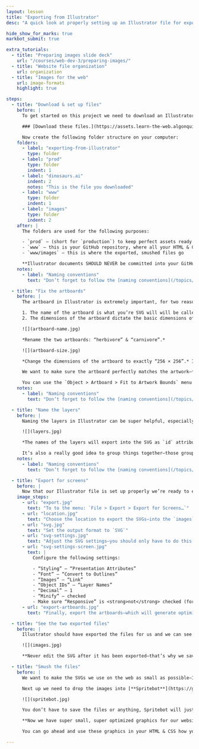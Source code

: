 ```yaml
---
layout: lesson
title: "Exporting from Illustrator"
desc: "A quick look at properly setting up an Illustrator file for exporting to SVG."

hide_show_for_marks: true
markbot_submit: true

extra_tutorials:
  - title: "Preparing images slide deck"
    url: "/courses/web-dev-3/preparing-images/"
  - title: "Website file organization"
    url: organization
  - title: "Images for the web"
    url: image-formats
    highlight: true

steps:
  - title: "Download & set up files"
    before: |
      To get started on this project we need to download an Illustrator file that we can manipulate & export.

      ### [Download these files.](https://assets.learn-the-web.algonquindesign.ca/web-dev-3/exporting-from-illustrator-download.zip)

      Now create the following folder structure on your computer:
    folders:
      - label: "exporting-from-illustrator"
        type: folder
      - label: "prod"
        type: folder
        indent: 1
      - label: "dinosaurs.ai"
        indent: 2
        notes: "This is the file you downloaded"
      - label: "www"
        type: folder
        indent: 1
      - label: "images"
        type: folder
        indent: 2
    after: |
      The folders are used for the following purposes:

      - `prod` — (short for `production`) to keep perfect assets ready for exporting, in case they need to be changed
      - `www` — this is your GitHub repository, where all your HTML & CSS files are (we’re not using GitHub right now)
      - `www/images` — this is where the exported, smushed files go

      **Illustrator documents SHOULD NEVER be committed into your GitHub repository.**
    notes:
      - label: "Naming conventions"
        text: "Don’t forget to follow the [naming conventions](/topics/naming-paths-cheat-sheet/#naming-conventions)."

  - title: "Fix the artboards"
    before: |
      The artboard in Illustrator is extremely important, for two reasons:

      1. The name of the artboard is what you’re SVG will will be called
      2. The dimensions of the artboard dictate the basic dimensions of the SVG artwork

      ![](artboard-name.jpg)

      *Rename the two artboards: “herbivore” & “carnivore”.*

      ![](artboard-size.jpg)

      *Change the dimensions of the artboard to exactly “256 × 256”.* I like to use `256` as a good starting size for SVG artboards.

      We want to make sure the artboard perfectly matches the artwork—**if there extra spaces around the artboard, those will cause the SVG to look funny.**

      You can use the `Object > Artboard > Fit to Artwork Bounds` menu option to make it faster—but sometimes I don’t like the artwork touching the sides of the artboard.
    notes:
      - label: "Naming conventions"
        text: "Don’t forget to follow the [naming conventions](/topics/naming-paths-cheat-sheet/#naming-conventions) when naming your artboards."

  - title: "Name the layers"
    before: |
      Naming the layers in Illustrator can be super helpful, especially when we animate and make the SVGs interactive.

      ![](layers.jpg)

      *The names of the layers will export into the SVG as `id` attributes that we can target with CSS & JavaScript.*

      It’s also a really good idea to group things together—those groups will be represented in the SVG as different tags.
    notes:
      - label: "Naming conventions"
        text: "Don’t forget to follow the [naming conventions](/topics/naming-paths-cheat-sheet/#naming-conventions) when naming your layers."

  - title: "Export for screens"
    before: |
      Now that our Illustrator file is set up properly we’re ready to export the SVGs.
    image_steps:
      - url: "export.jpg"
        text: "To to the menu: `File > Export > Export for Screens…`"
      - url: "location.jpg"
        text: "Choose the location to export the SVGs—into the `images` folder in your `www` folder."
      - url: "svg.jpg"
        text: "Set the output format to `SVG`"
      - url: "svg-settings.jpg"
        text: "Adjust the SVG settings—you should only have to do this once, Illustrator should remember."
      - url: "svg-settings-screen.jpg"
        text: |
          Configure the following settings:

          - “Styling” — “Presentation Attributes”
          - “Font” — “Convert to Outlines”
          - “Images” — “Link”
          - “Object IDs” — “Layer Names”
          - “Decimal” — 1
          - “Minify” — checked
          - Make sure “Responsive” is <strong>not</strong> checked (for better browser support)
      - url: "export-artboards.jpg"
        text: "Finally, export the artboards—which will generate optimized SVG graphics"

  - title: "See the two exported files"
    before: |
      Illustrator should have exported the files for us and we can see them in our `images` folder:

      ![](images.jpg)

      **Never edit the SVG after it has been exported—that’s why we save the AI file. AI files are for editing, SVG files are for using on the website.**

  - title: "Smush the files"
    before: |
      We want to make the SVGs we use on the web as small as possible—Illustrator only does part of the job.

      Next up we need to drop the images into [**Spritebot**](https://github.com/thomasjbradley/spritebot) to really reduce their file size—it won’t reduce the quality in any way.

      ![](spritebot.jpg)

      You don’t have to save the files or anything, Spritebot will just overwrite your graphics with ones that are smaller size.

      **Now we have super small, super optimized graphics for our website that will help it load quickly.**

      You can go ahead and use these graphics in your HTML & CSS how you’re used to.

---
```

